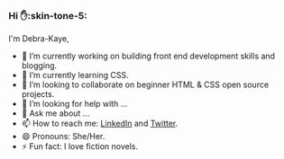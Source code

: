 ### Hi :hand::skin-tone-5:

I'm Debra-Kaye, 
<!--
**debrakayeelliott/debrakayeelliott** is a ✨ _special_ ✨ repository because its `README.md` (this file) appears on your GitHub profile.

Here are some ideas to get you started:
-->
- 🔭 I’m currently working on building front end development skills and blogging.
- 🌱 I’m currently learning CSS.
- 👯 I’m looking to collaborate on beginner HTML & CSS open source projects.
- 🤔 I’m looking for help with ...
- 💬 Ask me about ...
- 📫 How to reach me: [LinkedIn](https://www.linkedin.com/in/debrakayeelliott/) and [Twitter](https://twitter.com/debrakayelliott).
- 😄 Pronouns: She/Her.
- ⚡ Fun fact: I love fiction novels.